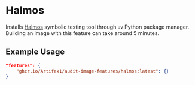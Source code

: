 # Halmos

Installs [Halmos](https://github.com/a16z/halmos) symbolic testing tool through `uv` Python package manager. Building an image with this feature can take around 5 minutes.

## Example Usage

```json
"features": {
    "ghcr.io/Artifex1/audit-image-features/halmos:latest": {}
}
```
